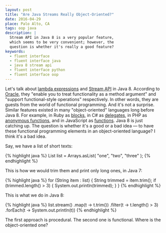 ```yaml
---
layout: post
title: "Are Java Streams Really Object-Oriented?"
date: 2016-04-29
place: Palo Alto, CA
tags: oop java
description: |
  Stream API in Java 8 is a very popular feature,
  which seems to be very convenient; however, the
  question is whether it's really a good feature?
keywords:
  - fluent interface
  - fluent interface java
  - java 8 stream api
  - fluent interface python
  - fluent interface oop
---
```


Let's talk about [lambda expressions](https://docs.oracle.com/javase/tutorial/java/javaOO/lambdaexpressions.html)
and [Stream API](https://docs.oracle.com/javase/8/docs/api/java/util/stream/package-summary.html)
in Java 8.
According to [Oracle](http://www.oracle.com/technetwork/java/javase/8-whats-new-2157071.html),
they "enable you to treat functionality as a method argument"
and "support functional-style operations" respectively. In other words, they are
guests from the world of functional programming.
And it's not a surprise. Similar features existed in many "object-oriented"
languages long before Java 8. For example,
in Ruby as [blocks](http://ruby-doc.com/docs/ProgrammingRuby/html/tut_containers.html),
in C# as [delegates](https://msdn.microsoft.com/en-us/library/ms173171.aspx),
in PHP as [anonymous functions](http://php.net/manual/en/functions.anonymous.php),
and in JavaScript as [functions](https://developer.mozilla.org/en-US/docs/Web/JavaScript/Reference/Functions).
Java 8 is just catching up. The question is whether it's a good
or a bad idea &mdash; to have these functional programming elements in
an object-oriented language? I think it's a bad idea.

<!--more-->

Say, we have a list of short texts:

{% highlight java %}
List<String> list = Arrays.asList(
  "one", "two", "three"
);
{% endhighlight %}

This is how we would trim them and print only long ones, in Java 7:

{% highlight java %}
for (String item : list) {
  String trimmed = item.trim();
  if (trimmed.length() > 3) {
    System.out.println(trimmed);
  }
}
{% endhighlight %}

This is what we do in Java 8:

{% highlight java %}
list.stream()
  .map(t -> t.trim())
  .filter(t -> t.length() > 3)
  .forEach(t -> System.out.println(t))
{% endhighlight %}

The first approach is procedural. The second one is functional. Where
is the object-oriented one?


